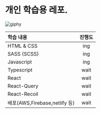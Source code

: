 # 개인 학습용 레포.

![giphy](https://github.com/sueWavy/soo/assets/148526219/e3c9d65c-83a3-4cb0-bc12-5a5fb293681c) </br>

| 학습 내용                     | 진행도 |
| :---------------------------- | :----: |
| HTML & CSS                    |  ing   |
| SASS (SCSS)                   |  ing   |
| Javascript                    |  ing   |
| Typescript                    |  wait  |
| React                         |  wait  |
| React-Query                   |  wait  |
| React-Recoil                  |  wait  |
| 배포(AWS,Firebase,netlify 등) |  wait  |
